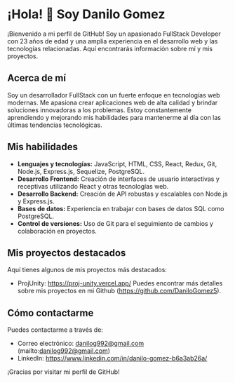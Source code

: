 # ¡Hola! 👋 Soy Danilo Gomez

¡Bienvenido a mi perfil de GitHub! Soy un apasionado FullStack Developer con 23 años de edad y una amplia experiencia en el desarrollo web y las tecnologías relacionadas. Aquí encontrarás información sobre mí y mis proyectos.

## Acerca de mí

Soy un desarrollador FullStack con un fuerte enfoque en tecnologías web modernas. Me apasiona crear aplicaciones web de alta calidad y brindar soluciones innovadoras a los problemas. Estoy constantemente aprendiendo y mejorando 
mis habilidades para mantenerme al día con las últimas tendencias tecnológicas.

## Mis habilidades

- **Lenguajes y tecnologías:** JavaScript, HTML, CSS, React, Redux, Git, Node.js, Express.js, Sequelize, PostgreSQL.
- **Desarrollo Frontend:** Creación de interfaces de usuario interactivas y receptivas utilizando React y otras tecnologías web.
- **Desarrollo Backend:** Creación de API robustas y escalables con Node.js y Express.js.
- **Bases de datos:** Experiencia en trabajar con bases de datos SQL como PostgreSQL.
- **Control de versiones:** Uso de Git para el seguimiento de cambios y colaboración en proyectos.

## Mis proyectos destacados

Aquí tienes algunos de mis proyectos más destacados:

- ProjUnity: https://proj-unity.vercel.app/ 
Puedes encontrar más detalles sobre mis proyectos en mi Github (https://github.com/DaniloGomez5).

## Cómo contactarme

Puedes contactarme a través de:

- Correo electrónico: danilog992@gmail.com (mailto:danilog992@gmail.com)
- LinkedIn: https://www.linkedin.com/in/danilo-gomez-b6a3ab26a/

¡Gracias por visitar mi perfil de GitHub!
